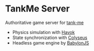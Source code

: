 # TankMe Server

Authoritative game server for [tank-me](https://github.com/saurabh-prosoft/tank-me)


- Physics simulation with [Havok](https://github.com/BabylonJS/havok)
- State synchronization with [Colyseus](https://github.com/colyseus/colyseus)
- Headless game engine by [BabylonJS](https://doc.babylonjs.com/typedoc/classes/BABYLON.NullEngine)